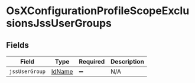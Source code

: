# OsXConfigurationProfileScopeExclusionsJssUserGroups


## Fields

| Field                                   | Type                                    | Required                                | Description                             |
| --------------------------------------- | --------------------------------------- | --------------------------------------- | --------------------------------------- |
| `jssUserGroup`                          | [IdName](../../models/shared/idname.md) | :heavy_minus_sign:                      | N/A                                     |